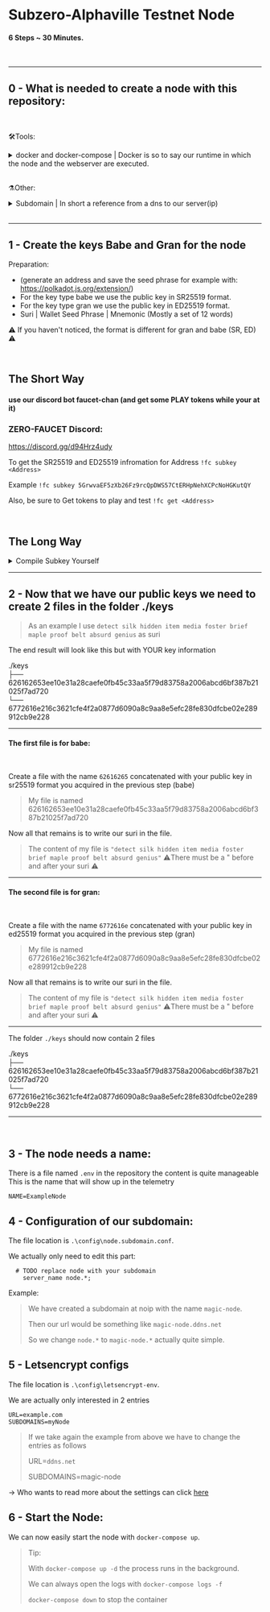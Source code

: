 # Subzero-Alphaville Testnet Node
#### 6 Steps ~ 30 Minutes.

<br/>

---

## 0 - What is needed to create a node with this repository:

<br/>

🛠️Tools: 

<details><summary>docker and docker-compose | Docker is so to say our runtime in which the node and the webserver are executed.</summary>
<h3>Linux</h3>
<a href="https://docs.docker.com/engine/install/ubuntu/">Install Docker Engine</a>
<br/>
<a href ="https://docs.docker.com/compose/install/">Install Docker Compose</a>
<br/>
<a href="https://docs.docker.com/engine/install/linux-postinstall/">Post-installation steps for Linux</a>
<hr>
<h3>Windows:</h3>
<a href="https://hub.docker.com/editions/community/docker-ce-desktop-windows"> 
Docker Desktop for Windows</a>
</details>

<br/>

⚗️Other: 

<details><summary>Subdomain | In short a reference from a dns to our server(ip)</summary>
<br/>
There are several ways to get a subdomain. I will show you 2 ways

<br/>

- You can buy a domain from a provider like https://www.namecheap.com/
- There are also free providers that quickly provide you with a subdomain, for example https://www.noip.com/remote-access

<h3>Namecheap</h3>

1.  Buy a domain you like.
2.  DNS Config -> Here is a nice tutorial for your settings (Subdomain that points to an IP address
    ): https://www.namecheap.com/support/knowledgebase/article.aspx/9776/2237/how-to-create-a-subdomain-for-my-domain

<h3>Noip</h3>

1.  Create an account
2.  Create DNS HOST (A) Record -> Here is a nice tutorial: https://www.noip.com/support/knowledgebase/configure-ip-hostname/
</details>
<br/>

---

## 1 - Create the keys Babe and Gran for the node

Preparation:
- (generate an address and save the seed phrase for example with: https://polkadot.js.org/extension/)
- For the key type babe we use the public key in SR25519 format.
- For the key type gran we use the public key in ED25519 format.
- Suri | Wallet Seed Phrase | Mnemonic (Mostly a set of 12 words)

⚠️ If you haven't noticed, the format is different for gran and babe (SR, ED) ⚠️

<br/>

## The Short Way
#### use our discord bot faucet-chan (and get some PLAY tokens while your at it)

### ZERO-FAUCET Discord:
https://discord.gg/d94Hrz4udy

To get the SR25519 and ED25519 infromation for Address
```!fc subkey <Address>```

Example
```!fc subkey 5GrwvaEF5zXb26Fz9rcQpDWS57CtERHpNehXCPcNoHGKutQY```

Also, be sure to Get tokens to play and test
```!fc get <Address>```

<br/>

## The Long Way

<details><summary>Compile Subkey Yourself</summary>
How do we get the SR25519 and ED25519 public key from our suri:

> As an example I use `detect silk hidden item media foster brief maple proof belt absurd genius` as suri

We can get more detailed information about our suri with the <a href="https://substrate.dev/docs/en/knowledgebase/integrate/subkey">subkey tool:</a>

```
curl https://getsubstrate.io -sSf | bash -s -- --fast
source ~/.cargo/env
cargo install --force subkey --git https://github.com/paritytech/substrate --version 2.0.0
```

### Keys

SR25519(babe):

> subkey inspect --scheme sr25519 "detect silk hidden item media foster brief maple proof belt absurd genius"

```
Secret phrase `detect silk hidden item media foster brief maple proof belt absurd genius` is account:
  Secret seed:      0x1aed0fdf143ae27af37f3d0e7025733756a2c45a62c887216871074a2efcc162
  Public key (hex): 0x3ee10e31a28caefe0fb45c33aa5f79d83758a2006abcd6bf387b21025f7ad720
  Account ID:       0x3ee10e31a28caefe0fb45c33aa5f79d83758a2006abcd6bf387b21025f7ad720
  SS58 Address:     5DV9gUdX8ijEwvmdnxs2EPLGTfCJv88MvUbZ1Y8sSaXyktHA
```

ED25519(gran):

> subkey inspect --scheme ed25519 "detect silk hidden item media foster brief maple proof belt absurd genius"

```
Secret phrase `detect silk hidden item media foster brief maple proof belt absurd genius` is account:
  Secret seed:      0x1aed0fdf143ae27af37f3d0e7025733756a2c45a62c887216871074a2efcc162
  Public key (hex): 0x216c3621cfe4f2a0877d6090a8c9aa8e5efc28fe830dfcbe02e289912cb9e228
  Account ID:       0x216c3621cfe4f2a0877d6090a8c9aa8e5efc28fe830dfcbe02e289912cb9e228
  SS58 Address:     5CpXam2wJnDQPeatRAFBr3Q45EzRJgamHVxSWguBsnfswvTG
```
</details>

---

## 2 - Now that we have our public keys we need to create 2 files in the folder ./keys

> As an example I use `detect silk hidden item media foster brief maple proof belt absurd genius` as suri

The end result will look like this but with YOUR key information

./keys
<br/>
├── 626162653ee10e31a28caefe0fb45c33aa5f79d83758a2006abcd6bf387b21025f7ad720
<br/>
└── 6772616e216c3621cfe4f2a0877d6090a8c9aa8e5efc28fe830dfcbe02e289912cb9e228
<br/>

---

#### The first file is for babe:

<br/>

Create a file with the name `62616265` concatenated with your public key in sr25519 format you acquired in the previous step (babe)

> My file is named 626162653ee10e31a28caefe0fb45c33aa5f79d83758a2006abcd6bf387b21025f7ad720

Now all that remains is to write our suri in the file.

> The content of my file is `"detect silk hidden item media foster brief maple proof belt absurd genius"` ⚠️There must be a " before and after your suri ⚠️

---

#### The second file is for gran:

<br/>

Create a file with the name `6772616e` concatenated with your public key in ed25519 format you acquired in the previous step (gran)

> My file is named 6772616e216c3621cfe4f2a0877d6090a8c9aa8e5efc28fe830dfcbe02e289912cb9e228

Now all that remains is to write our suri in the file.

> The content of my file is `"detect silk hidden item media foster brief maple proof belt absurd genius"` ⚠️There must be a " before and after your suri ⚠️

---

The folder `./keys` should now contain 2 files

./keys
<br/>
├── 626162653ee10e31a28caefe0fb45c33aa5f79d83758a2006abcd6bf387b21025f7ad720
<br/>
└── 6772616e216c3621cfe4f2a0877d6090a8c9aa8e5efc28fe830dfcbe02e289912cb9e228
<br/>

---

<br/>

## 3 - The node needs a name:

There is a file named `.env` in the repository the content is quite manageable
This is the name that will show up in the telemetry

```
NAME=ExampleNode
```

## 4 - Configuration of our subdomain:

The file location is `.\config\node.subdomain.conf`.

We actually only need to edit this part:

```
  # TODO replace node with your subdomain
    server_name node.*;
```

Example:

> We have created a subdomain at noip with the name `magic-node`.
>
> Then our url would be something like `magic-node.ddns.net`
>
> So we change `node.*` to `magic-node.*` actually quite simple.

## 5 - Letsencrypt configs

The file location is `.\config\letsencrypt-env`.

We are actually only interested in 2 entries

```
URL=example.com
SUBDOMAINS=myNode
```

> If we take again the example from above we have to change the entries as follows
>
> URL=`ddns.net`
>
> SUBDOMAINS=magic-node

-> Who wants to read more about the settings can click <a href="https://github.com/linuxserver/docker-letsencrypt#parameters">here</a>

## 6 - Start the Node:

We can now easily start the node with `docker-compose up`.

> Tip:
>
> With `docker-compose up -d` the process runs in the background.
>
> We can always open the logs with `docker-compose logs -f`
>
> `docker-compose down` to stop the container
